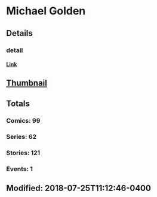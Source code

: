 # Michael  Golden 
## Details
### detail
#### [Link](http://marvel.com/comics/creators/7231/michael_golden?utm_campaign=apiRef&utm_source=225578a89fc76f3d20fbffda5d17a88d)
## [Thumbnail](http://i.annihil.us/u/prod/marvel/i/mg/b/40/image_not_available.jpg)
## Totals
### Comics: 99
### Series: 62
### Stories: 121
### Events: 1
## Modified: 2018-07-25T11:12:46-0400